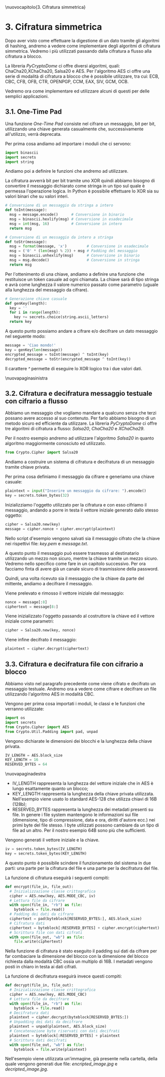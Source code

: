 \nuovocapitolo{3. Cifratura simmetrica}

# 3. Cifratura simmetrica
Dopo aver visto come effettuare la digestione di un dato tramite gli algoritmi di hashing, andremo a vedere come implementare degli algoritmi di cifratura simmetrica. Vedremo i più utilizzati passando dalla cifratura a flusso alla cifratura a blocco.

La libreria *PyCryptoDome* ci offre diversi algoritmi, quali: ChaCha20,XChaCha20, Salsa20 e AES. Per l'algoritmo AES ci offre una serie di modalità di cifratura a blocco che è possibile utilizzare, tra cui: ECB, CBC, CFB, OFB, CTR, OPENPGP, CCM, EAX, SIV, GCM, OCB.

Vedremo ora come implementare ed utilizzare alcuni di questi per delle semplici applicazioni.

## 3.1. One-Time Pad
Una funzione *One-Time Pad* consiste nel cifrare un messaggio, bit per bit, utilizzando una chiave generata casualmente che, successivamente all'utilizzo, verrà deprecata.

Per prima cosa andiamo ad importare i moduli che ci servono:

```python
import binascii
import secrets
import string
```

Andiamo poi a definire le funzioni che andremo ad utilizzare.

La cifratura avverrà bit per bit tramite uno XOR quindi abbiamo bisogno di convertire il messaggio dichiarato come stringa in un tipo sul quale è permessa l'operazione logica. In Python è possibile effettuare lo XOR sia su valori binari che su valori interi.

```python
# Conversione di un messaggio da stringa a intero
def toInt(message):
  msg = message.encode()      # Conversione in binario
  msg = binascii.hexlify(msg) # Conversione in esadecimale
  msg = int(msg, 16)          # Conversione in intero
  return msg
```

```python
# Conversione di un messaggio da intero a stringa
def toStr(message):
  msg = format(message, 'x')         # Conversione in esadecimale
  msg = ('0' * (len(msg) % 2)) + msg # Padding del messaggio
  msg = binascii.unhexlify(msg)      # Conversione in binario
  msg = msg.decode()                 # Conversione in stringa
  return msg
```

Per l'ottenimento di una chiave, andiamo a definire una funzione che restituisce un token casuale ad ogni chiamata. La chiave sarà di tipo stringa e avrà come lunghezza il valore numerico passato come parametro (uguale alla lunghezza del messaggio da cifrare).

```python
# Generazione chiave casuale
def genKey(length):
  key = ''
  for i in range(length):
    key += secrets.choice(string.ascii_letters)
  return key
```

A questo punto possiamo andare a cifrare e/o decifrare un dato messaggio nel seguente modo:

```python
message = 'Ciao mondo!'
key = genKey(len(message))
encrypted_message = toInt(message) ^ toInt(key)
decrypted_message = toStr(encrypted_message ^ toInt(key))
```

Il carattere *^* permette di eseguire lo XOR logico tra i due valori dati.

\nuovapaginasinistra

## 3.2. Cifratura e decifratura messaggio testuale con cifrario a flusso
Abbiamo un messaggio che vogliamo mandare a qualcuno senza che terzi possano avere accesso al suo contenuto. Per farlo abbiamo bisogno di un metodo sicuro ed efficiente da utilizzare. La libreria *PyCryptoDome* ci offre tre algoritmi di cifratura a flusso: *Salsa20*, *ChaCha20* e *XChaCha29*.

Per il nostro esempio andremo ad utilizzare l'algoritmo *Salsa20* in quanto algoritmo maggiormente conosciuto ed utilizzato.

```python
from Crypto.Cipher import Salsa20
```

Andiamo a costruire un sistema di cifratura e decifratura di un messaggio tramite chiave privata.

Per prima cosa definiamo il messaggio da cifrare e generiamo una chiave casuale:

```python
plaintext = input("Inserire un messaggio da cifrare: ").encode()
key = secrets.token_bytes(32)
```

Inizializziamo l'oggetto utilizzato per la cifratura e con esso cifriamo il messaggio, andando a porre in testa il vettore iniziale generato dallo stesso oggetto:

```python
cipher = Salsa20.new(key)
message = cipher.nonce + cipher.encrypt(plaintext)
```

Nello script d'esempio vengono salvati sia il messaggio cifrato che la chiave nei rispettivi file: *key.pem* e *message.txt*.

A questo punto il messaggio può essere trasmesso al destinatario utilizzando un mezzo non sicuro, mentre la chiave tramite un mezzo sicuro. Vedremo nello specifico come fare in un capitolo successivo. Per ora facciamo finta di avere già un canale sicuro di trasmissione della password.

Quindi, una volta ricevuto sia il messaggio che la chiave da parte del mittente, andiamo a decifrare il messaggio.

Viene prelevato e rimosso il vettore iniziale dal messaggio:

```python
nonce = message[:8]
ciphertext = message[8:]
```

Viene inizializzato l'oggetto passando al costruttore la chiave ed il vettore iniziale come parametri:

```python
cipher = Salsa20.new(key, nonce)
```

Viene infine decifrato il messaggio:

```python
plaintext = cipher.decrypt(ciphertext)
```

## 3.3. Cifratura e decifratura file con cifrario a blocco
Abbiamo visto nel paragrafo precedente come viene cifrato e decifrato un messaggio testuale. Andremo ora a vedere come cifrare e decifrare un file utilizzando l'algoritmo AES in modalità CBC.

Vengono per prima cosa importati i moduli, le classi e le funzioni che verranno utilizzate:

```python
import os
import secrets
from Crypto.Cipher import AES
from Crypto.Util.Padding import pad, unpad
```

Vengono dichiarate le dimensioni dei blocchi e la lunghezza della chiave privata.

```python
IV_LENGTH = AES.block_size
KEY_LENGTH = 16
RESERVED_BYTES = 64
```

\nuovapaginadestra

- IV_LENGTH rappresenta la lunghezza del vettore iniziale che in AES è lungo esattamente quanto un blocco;
- KEY_LENGTH rappresenta la lunghezza della chiave privata utilizzata. Nell'esempio viene usato lo standard AES-128 che utilizza chiavi di 16B (128b);
- RESERVED_BYTES rappresenta la lunghezza dei metadati presenti su file. In genere i file system mantengono le informazioni sui file (dimensione, tipo di compressione, data e ora, diritti d'autore ecc.) nei primi byte del file stesso. I byte utilizzati possono cambiare da un tipo di file ad un altro. Per il nostro esempio 64B sono più che sufficienti.

Vengono generati il vettore iniziale e la chiave.

```python
iv = secrets.token_bytes(IV_LENGTH)
key = secrets.token_bytes(KEY_LENGTH)
```

A questo punto è possibile scindere il funzionamento del sistema in due parti: una parte per la cifratura del file e una parte per la decifratura del file.

La funzione di cifratura eseguirà i seguenti compiti:

```python
def encrypt(file_in, file_out):
  # Inizializzazione classe crittografica
  cipher = AES.new(key, AES.MODE_CBC, iv)
  # Lettura file da cifrare
  with open(file_in, "rb") as file:
    byteblock = file.read()
  # Padding dei dati da cifrare
  ciphertext = pad(byteblock[RESERVED_BYTES:], AES.block_size)
  # Cifratura dati
  ciphertext = byteblock[:RESERVED_BYTES] + cipher.encrypt(ciphertext)
  # Scrittura file con dati cifrati
  with open(file_out, "wb") as file:
    file.write(ciphertext)
```

Nella funzione di cifratura è stato eseguito il padding sui dati da cifrare per far combaciare la dimensione del blocco con la dimensione del blocco richiesta dalla modalità CBC ossia un multiplo di 16B. I metadati vengono posti in chiaro in testa ai dati cifrati.

La funzione di decifratura eseguirà invece questi compiti:

```python
def decrypt(file_in, file_out):
  # Inizializzazione classe crittografica
  cipher = AES.new(key, AES.MODE_CBC)
  # Lettura file da decifrare
  with open(file_in, "rb") as file:
    byteblock = file.read()
  # Decifratura dati
  plaintext = cipher.decrypt(byteblock[RESERVED_BYTES:])
  # Unpadding dei dati da decifrare
  plaintext = unpad(plaintext, AES.block_size)
  # Concatenazione byte riservati con dati decifrati
  plaintext = byteblock[:RESERVED_BYTES] + plaintext
  # Scrittura dati decifrati
  with open(file_out, "wb") as file:
    byteblock = file.write(plaintext)
```

Nell'esempio viene utilizzata un'immagine, già presente nella cartella, della quale vengono generati due file: *encripted_image.jpg* e *decripted_image.jpg*.
